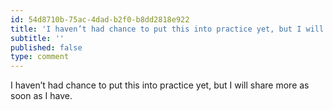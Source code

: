 ```yaml
---
id: 54d8710b-75ac-4dad-b2f0-b8dd2818e922
title: 'I haven’t had chance to put this into practice yet, but I will share more as soon as I have.'
subtitle: ''
published: false
type: comment
---
```




I haven’t had chance to put this into practice yet, but I will share more as soon as I have.

